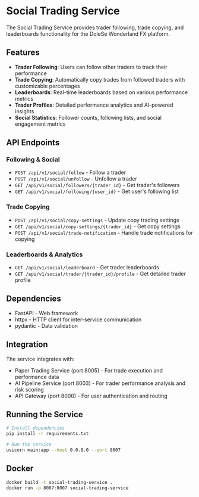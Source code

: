 # Social Trading Service

The Social Trading Service provides trader following, trade copying, and leaderboards functionality for the DoleSe Wonderland FX platform.

## Features

- **Trader Following**: Users can follow other traders to track their performance
- **Trade Copying**: Automatically copy trades from followed traders with customizable percentages
- **Leaderboards**: Real-time leaderboards based on various performance metrics
- **Trader Profiles**: Detailed performance analytics and AI-powered insights
- **Social Statistics**: Follower counts, following lists, and social engagement metrics

## API Endpoints

### Following & Social

- `POST /api/v1/social/follow` - Follow a trader
- `POST /api/v1/social/unfollow` - Unfollow a trader
- `GET /api/v1/social/followers/{trader_id}` - Get trader's followers
- `GET /api/v1/social/following/{user_id}` - Get user's following list

### Trade Copying

- `POST /api/v1/social/copy-settings` - Update copy trading settings
- `GET /api/v1/social/copy-settings/{trader_id}` - Get copy settings
- `POST /api/v1/social/trade-notification` - Handle trade notifications for copying

### Leaderboards & Analytics

- `GET /api/v1/social/leaderboard` - Get trader leaderboards
- `GET /api/v1/social/trader/{trader_id}/profile` - Get detailed trader profile

## Dependencies

- FastAPI - Web framework
- httpx - HTTP client for inter-service communication
- pydantic - Data validation

## Integration

The service integrates with:

- Paper Trading Service (port 8005) - For trade execution and performance data
- AI Pipeline Service (port 8003) - For trader performance analysis and risk scoring
- API Gateway (port 8000) - For user authentication and routing

## Running the Service

```bash
# Install dependencies
pip install -r requirements.txt

# Run the service
uvicorn main:app --host 0.0.0.0 --port 8007
```

## Docker

```bash
docker build -t social-trading-service .
docker run -p 8007:8007 social-trading-service
```
 
 